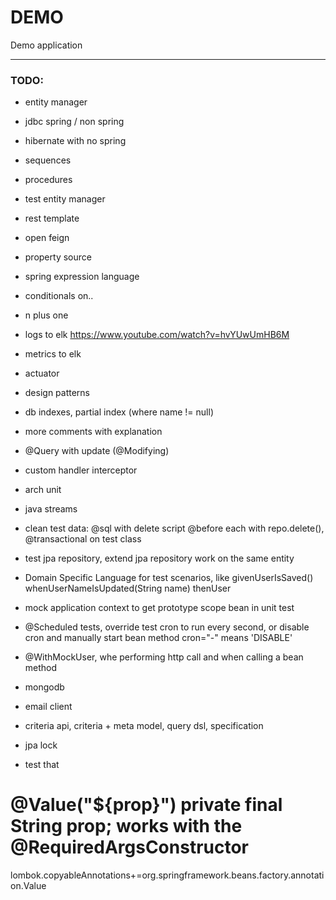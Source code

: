 # DEMO

Demo application

--- 

### TODO:

* entity manager
* jdbc spring / non spring
* hibernate with no spring
* sequences
* procedures
* test entity manager
* rest template
* open feign
* property source
* spring expression language
* conditionals on..
* n plus one
* logs to elk https://www.youtube.com/watch?v=hvYUwUmHB6M
* metrics to elk
* actuator
* design patterns
* db indexes, partial index (where name != null)
* more comments with explanation
* @Query with update (@Modifying)
* custom handler interceptor
* arch unit
* java streams
* clean test data: @sql with delete script  @before each with repo.delete(), @transactional on test class
* test jpa repository, extend jpa repository work on the same entity
* Domain Specific Language for test scenarios, like givenUserIsSaved()   whenUserNameIsUpdated(String name)    thenUser
* mock application context to get prototype scope bean in unit test
* @Scheduled tests, override test cron to run every second, or disable cron and manually start bean method   cron="-" means 'DISABLE'
* @WithMockUser, whe performing http call and when calling a bean method
* mongodb
* email client
* criteria api, criteria + meta model, query dsl, specification
* jpa lock

* test that
# @Value("${prop}") private final String prop; works with the @RequiredArgsConstructor
lombok.copyableAnnotations+=org.springframework.beans.factory.annotation.Value
